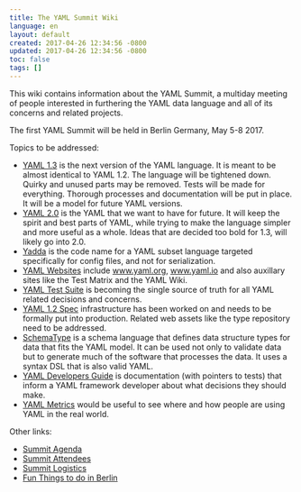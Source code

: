 ```yaml
---
title: The YAML Summit Wiki
language: en
layout: default
created: 2017-04-26 12:34:56 -0800
updated: 2017-04-26 12:34:56 -0800
toc: false
tags: []
---
```

This wiki contains information about the YAML Summit, a multiday meeting of
people interested in furthering the YAML data language and all of its concerns
and related projects.

The first YAML Summit will be held in Berlin Germany, May 5-8 2017.

Topics to be addressed:

* [YAML 1.3]() is the next version of the YAML language. It is meant to be
  almost identical to YAML 1.2. The language will be tightened down. Quirky and
  unused parts may be removed. Tests will be made for everything. Thorough
  processes and documentation will be put in place. It will be a model for
  future YAML versions.
* [YAML 2.0]() is the YAML that we want to have for future. It will keep the
  spirit and best parts of YAML, while trying to make the language simpler and
  more useful as a whole. Ideas that are decided too bold for 1.3, will likely
  go into 2.0.
* [Yadda]() is the code name for a YAML subset language targeted specifically
  for config files, and not for serialization.
* [YAML Websites]() include www.yaml.org, www.yaml.io and also auxillary sites
  like the Test Matrix and the YAML Wiki.
* [YAML Test Suite]() is becoming the single source of truth for all YAML
  related decisions and concerns.
* [YAML 1.2 Spec]() infrastructure has been worked on and needs to be formally
  put into production. Related web assets like the type repository need to be
  addressed.
* [SchemaType]() is a schema language that defines data structure types for
  data that fits the YAML model. It can be used not only to validate data but
  to generate much of the software that processes the data. It uses a syntax
  DSL that is also valid YAML.
* [YAML Developers Guide]() is documentation (with pointers to tests) that
  inform a YAML framework developer about what decisions they should make.
* [YAML Metrics]() would be useful to see where and how people are using YAML
  in the real world.

Other links:

* [Summit Agenda]()
* [Summit Attendees]()
* [Summit Logistics]()
* [Fun Things to do in Berlin]()
